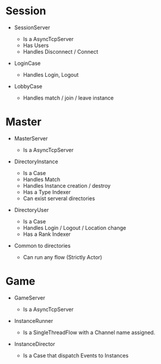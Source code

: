 # Session 

 - SessionServer
   - Is a AsyncTcpServer
   - Has Users
   - Handles Disconnect / Connect 
   
 - LoginCase 
   - Handles Login, Logout 
  
 - LobbyCase 
   - Handles match / join / leave instance 
   
# Master 

 - MasterServer
   - Is a AsyncTcpServer
   
 - DirectoryInstance 
   - Is a Case 
   - Handles Match 
   - Handles Instance creation / destroy
   - Has a Type Indexer 
   - Can exist serveral directories
      
 - DirectoryUser 
   - Is a Case 
   - Handles Login / Logout / Location change 
   - Has a Rank Indexer 
   
 - Common to directories
   - Can run any flow (Strictly Actor)
    
# Game 

 - GameServer 
   - Is a AsyncTcpServer 
   
 - InstanceRunner 
   - Is a SingleThreadFlow with a Channel name assigned. 
   
 - InstanceDirector 
   - Is a Case that dispatch Events to Instances
   
    